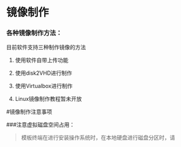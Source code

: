 # 镜像制作

### 各种镜像制作方法：

目前软件支持三种制作镜像的方法

1. 使用软件自带上传功能

1. 使用disk2VHD进行制作

1. 使用Virtualbox进行制作

1. Linux镜像制作教程暂未开放



#镜像制作注意事项

###注意虚拟磁盘空间占用：

>模板终端在进行安装操作系统时，在本地硬盘进行磁盘分区时，请

